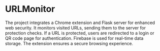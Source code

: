 # URLMonitor
The project integrates a Chrome extension and Flask server for enhanced web security. It monitors visited URLs, sending them to the server for protection checks. If a URL is protected, users are redirected to a login or QR code page for authentication. Firebase is used for real-time data storage. The extension ensures a secure browsing experience.
